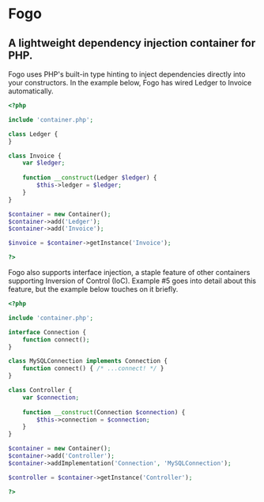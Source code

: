# Fogo #

## A lightweight dependency injection container for PHP. ##

Fogo uses PHP's built-in type hinting to inject dependencies directly into your constructors. In the example below, Fogo has wired Ledger to Invoice automatically.

```php
<?php

include 'container.php';

class Ledger {
}

class Invoice {
    var $ledger;
    
    function __construct(Ledger $ledger) {
        $this->ledger = $ledger;
    }
}

$container = new Container();
$container->add('Ledger');
$container->add('Invoice');

$invoice = $container->getInstance('Invoice');

?>
```

Fogo also supports interface injection, a staple feature of other containers supporting Inversion of Control (IoC). Example #5 goes into detail about this feature, but the example below touches on it briefly.

```php
<?php

include 'container.php';

interface Connection {
	function connect();
}

class MySQLConnection implements Connection {
	function connect() { /* ...connect! */ }
}

class Controller {
	var $connection;
	
	function __construct(Connection $connection) {
		$this->connection = $connection;
	}
}

$container = new Container();
$container->add('Controller');
$container->addImplementation('Connection', 'MySQLConnection');

$controller = $container->getInstance('Controller');

?>
```
